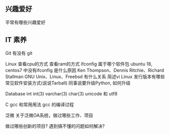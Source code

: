 ## 兴趣爱好
平常有哪些兴趣爱好




## IT 素养
Git
    有没有 git

Linux
    查看cpu的方式
    查看ram的方式
    ifconfig 属于哪个软件包
    ubuntu 18, centos7 中没有ifconfig 是什么原因
    Ken Thompson、Dennis Ritchie、Richard Stallman
    GNU
    Unix、Linux、Freebsd 有什么关系
    简述vi
    Linux 发行版本有哪些
    常见软件安装方式(说说Tarball)
    同事说要升级Python, 如何升级
    

Database
    int int(3) varchar(3) char(3)
    unicode 和 utf8
    

C
    gcc 和常用用法
    gcc 的编译过程
    

泛微
    关于泛微OA系统，做过哪些工作、项目

做过哪些创新的项目?
遇到搞不懂的问题如何解决?


